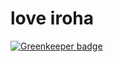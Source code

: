 # love iroha

[![Greenkeeper badge](https://badges.greenkeeper.io/akameco/love-iroha.svg)](https://greenkeeper.io/)

